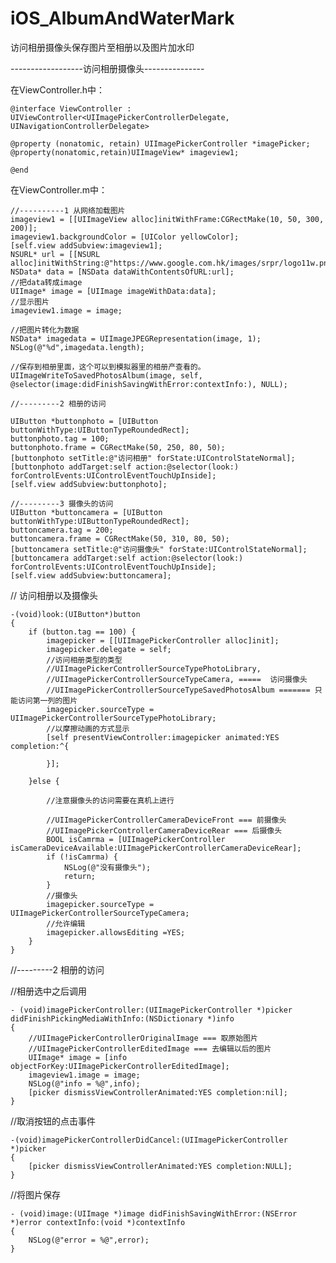iOS_AlbumAndWaterMark
=====================

访问相册摄像头保存图片至相册以及图片加水印

------------------访问相册摄像头---------------

在ViewController.h中：

    @interface ViewController : UIViewController<UIImagePickerControllerDelegate, UINavigationControllerDelegate>
    
    @property (nonatomic, retain) UIImagePickerController *imagePicker;
    @property(nonatomic,retain)UIImageView* imageview1;
    
    @end

在ViewController.m中：

    //----------1 从网络加载图片
    imageview1 = [[UIImageView alloc]initWithFrame:CGRectMake(10, 50, 300, 200)];
    imageview1.backgroundColor = [UIColor yellowColor];
    [self.view addSubview:imageview1];
    NSURL* url = [[NSURL alloc]initWithString:@"https://www.google.com.hk/images/srpr/logo11w.png"];
    NSData* data = [NSData dataWithContentsOfURL:url];
    //把data转成image
    UIImage* image = [UIImage imageWithData:data];
    //显示图片
    imageview1.image = image;
     
    //把图片转化为数据
    NSData* imagedata = UIImageJPEGRepresentation(image, 1);
    NSLog(@"%d",imagedata.length);
     
    //保存到相册里面，这个可以到模拟器里的相册产查看的。
    UIImageWriteToSavedPhotosAlbum(image, self, @selector(image:didFinishSavingWithError:contextInfo:), NULL);
     
    //---------2 相册的访问
     
    UIButton *buttonphoto = [UIButton buttonWithType:UIButtonTypeRoundedRect];
    buttonphoto.tag = 100;
    buttonphoto.frame = CGRectMake(50, 250, 80, 50);
    [buttonphoto setTitle:@"访问相册" forState:UIControlStateNormal];
    [buttonphoto addTarget:self action:@selector(look:) forControlEvents:UIControlEventTouchUpInside];
    [self.view addSubview:buttonphoto];
     
    //---------3 摄像头的访问
    UIButton *buttoncamera = [UIButton buttonWithType:UIButtonTypeRoundedRect];
    buttoncamera.tag = 200;
    buttoncamera.frame = CGRectMake(50, 310, 80, 50);
    [buttoncamera setTitle:@"访问摄像头" forState:UIControlStateNormal];
    [buttoncamera addTarget:self action:@selector(look:) forControlEvents:UIControlEventTouchUpInside];
    [self.view addSubview:buttoncamera];
    
// 访问相册以及摄像头

    -(void)look:(UIButton*)button
    {
        if (button.tag == 100) {
            imagepicker = [[UIImagePickerController alloc]init];
            imagepicker.delegate = self;
            //访问相册类型的类型
            //UIImagePickerControllerSourceTypePhotoLibrary,
            //UIImagePickerControllerSourceTypeCamera, =====  访问摄像头
            //UIImagePickerControllerSourceTypeSavedPhotosAlbum ======= 只能访问第一列的图片
            imagepicker.sourceType = UIImagePickerControllerSourceTypePhotoLibrary;
            //以摩擦动画的方式显示
            [self presentViewController:imagepicker animated:YES completion:^{
                 
            }];
     
        }else {
             
            //注意摄像头的访问需要在真机上进行
             
            //UIImagePickerControllerCameraDeviceFront === 前摄像头
            //UIImagePickerControllerCameraDeviceRear === 后摄像头
            BOOL isCamrma = [UIImagePickerController isCameraDeviceAvailable:UIImagePickerControllerCameraDeviceRear];
            if (!isCamrma) {
                NSLog(@"没有摄像头");
                return;
            }
            //摄像头
            imagepicker.sourceType = UIImagePickerControllerSourceTypeCamera;
            //允许编辑
            imagepicker.allowsEditing =YES;
        }
    }

//---------2 相册的访问
 
//相册选中之后调用

    - (void)imagePickerController:(UIImagePickerController *)picker didFinishPickingMediaWithInfo:(NSDictionary *)info
    {
        //UIImagePickerControllerOriginalImage === 取原始图片
        //UIImagePickerControllerEditedImage === 去编辑以后的图片
        UIImage* image = [info objectForKey:UIImagePickerControllerEditedImage];
        imageview1.image = image;
        NSLog(@"info = %@",info);
        [picker dismissViewControllerAnimated:YES completion:nil];
    }

//取消按钮的点击事件

    -(void)imagePickerControllerDidCancel:(UIImagePickerController *)picker
    {
        [picker dismissViewControllerAnimated:YES completion:NULL];
    }

//将图片保存

    - (void)image:(UIImage *)image didFinishSavingWithError:(NSError *)error contextInfo:(void *)contextInfo
    {
        NSLog(@"error = %@",error);
    }
 
